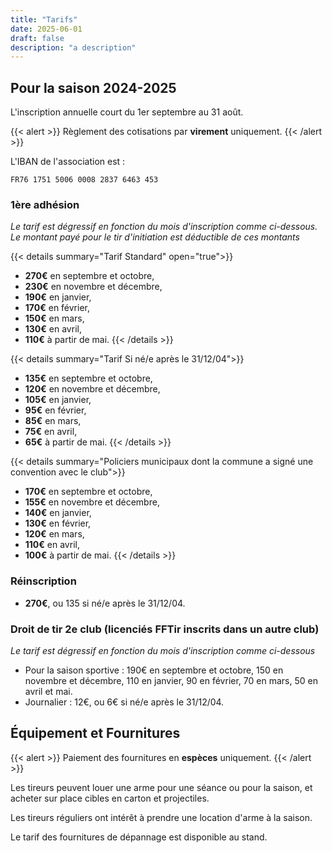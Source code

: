 ```yaml
---
title: "Tarifs"
date: 2025-06-01
draft: false
description: "a description"
---
```


## Pour la saison 2024-2025

L'inscription annuelle court du 1er septembre au 31 août.

{{< alert >}}
Règlement des cotisations par **virement** uniquement.
{{< /alert >}}

L'IBAN de l'association est : 
```text
FR76 1751 5006 0008 2837 6463 453
```

### 1ère adhésion

*Le tarif est dégressif en fonction du mois d'inscription comme ci-dessous. Le montant payé pour le tir d'initiation est déductible de ces montants*

 {{< details summary="Tarif Standard" open="true">}} 
- **270€** en septembre et octobre,
- **230€** en novembre et décembre,
- **190€** en janvier,
- **170€** en février,
- **150€** en mars,
- **130€** en avril,
- **110€** à partir de mai.
{{< /details >}}

{{< details summary="Tarif Si né/e après le 31/12/04">}} 
- **135€** en septembre et octobre,
- **120€** en novembre et décembre,
- **105€** en janvier,
- **95€** en février,
- **85€** en mars,
- **75€** en avril,
- **65€** à partir de mai.
{{< /details >}}

{{< details summary="Policiers municipaux dont la commune a signé une convention avec le club">}} 
- **170€** en septembre et octobre,
- **155€** en novembre et décembre,
- **140€** en janvier,
- **130€** en février,
- **120€** en mars,
- **110€** en avril,
- **100€** à partir de mai.
{{< /details >}}

### Réinscription

- **270€**, ou 135 si né/e après le 31/12/04.

### Droit de tir 2e club (licenciés FFTir inscrits dans un autre club)
_Le tarif est dégressif en fonction du mois d'inscription comme ci-dessous_
- Pour la saison sportive : 190€ en septembre et octobre, 150 en novembre et décembre, 110 en janvier, 90 en février, 70 en mars, 50 en avril et mai.
- Journalier : 12€, ou 6€ si né/e après le 31/12/04.


## Équipement et Fournitures
{{< alert >}}
Paiement des fournitures en **espèces** uniquement.
{{< /alert >}}

Les tireurs peuvent louer une arme pour une séance ou pour la saison, et acheter sur place cibles en carton et projectiles. 

Les tireurs réguliers ont intérêt à prendre une location d'arme à la saison.

Le tarif des fournitures de dépannage est disponible au stand.